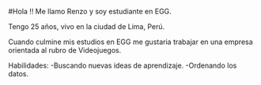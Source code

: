 #Hola !! Me llamo Renzo y soy estudiante en EGG.

Tengo 25 años, vivo en la ciudad de Lima, Perú.

Cuando culmine mis estudios en EGG me gustaria trabajar en una empresa orientada al rubro de Videojuegos.

Habilidades:
-Buscando nuevas ideas de aprendizaje.
-Ordenando los datos.